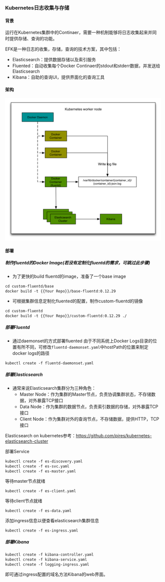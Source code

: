 ### Kubernetes日志收集与存储
#### 背景
运行在Kubernetes集群中的Continaer，需要一种机制能够将日志收集起来并同时提供存储、查询的功能。

EFK是一种日志的收集，存储，查询的技术方案，其中包括：
* Elasticsearch：提供数据存储以及索引服务
* Fluented：自动收集每个Docker Continaer的stdout和stderr数据，并发送给Elasticsearch
* Kibana：自助的查询UI，提供界面化的查询工具

#### 架构
![Alt text](./EFK.png)


#### 部署
##### 制作fluentd的Docker Image(若没有定制化fluentd的需求，可跳过此步骤)
* 为了更快的build fluentd的image，准备了一个base image
```
cd custom-fluentd/base
docker build -t {{Your Repo}}/base-fluentd:0.12.29
```
* 可根据集群信息定制化fluented的配置，制作custom-fluentd的镜像
```
cd custom-fluentd
docker build -t {{Your Repo}}/custom-fluentd:0.12.29 ./
```
##### 部署Fluentd
* 通过daemonset的方式部署fluented
由于不同系统上Docker Logs目录的位置有所不同，可修改`fluentd-daemonset.yaml`中hostPath的位置来制定docker logs的路径
```
kubectl create -f fluentd-daemonset.yaml
```

##### 部署Elasticsearch
* 通常来说Elasticsearch集群分为三种角色：
    * Master Node：作为集群的Master节点，负责协调集群状态，不存储数据，对外暴露TCP接口
    * Data Node：作为集群的数据节点，负责索引数据的存储，对外暴露TCP接口
    * Client Node：作为集群对外的查询节点，不存储数据，提供HTTP，TCP接口

Elasticsearch on kubernetes参考：https://github.com/pires/kubernetes-elasticsearch-cluster

部署Service
```
kubectl create -f es-discovery.yaml
kubectl create -f es-svc.yaml
kubectl create -f es-master.yaml
```
等待master节点就绪

```
kubectl create -f es-client.yaml
```
等待client节点就绪

```
kubectl create -f es-data.yaml
```

添加ingress信息以便查看elasticsearch集群信息
```
kubectl create -f es-ingress.yaml
```

##### 部署Kibana

```
kubectl create -f kibana-controller.yaml
kubectl create -f kibana-service.yaml
kubectl create -f logging-ingress.yaml
```

即可通过ingress配置的域名方法Kibana的web界面。
